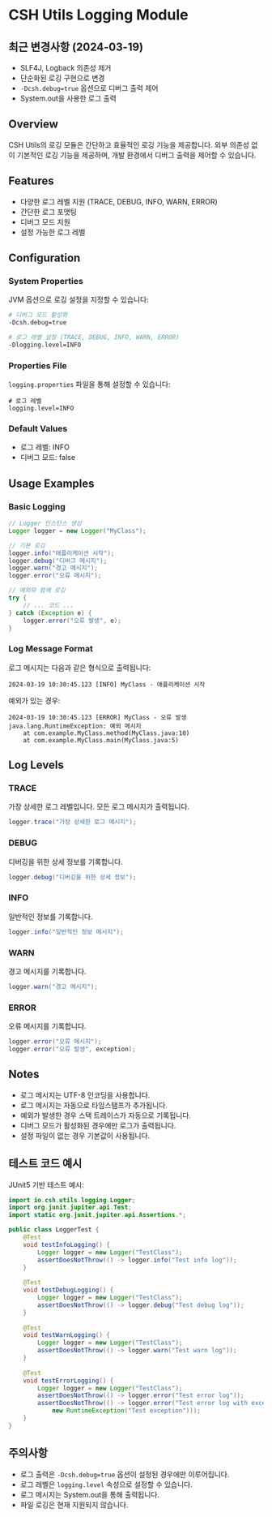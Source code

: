 # CSH Utils Logging Module

## 최근 변경사항 (2024-03-19)
- SLF4J, Logback 의존성 제거
- 단순화된 로깅 구현으로 변경
- `-Dcsh.debug=true` 옵션으로 디버그 출력 제어
- System.out을 사용한 로그 출력

## Overview
CSH Utils의 로깅 모듈은 간단하고 효율적인 로깅 기능을 제공합니다. 외부 의존성 없이 기본적인 로깅 기능을 제공하며, 개발 환경에서 디버그 출력을 제어할 수 있습니다.

## Features
- 다양한 로그 레벨 지원 (TRACE, DEBUG, INFO, WARN, ERROR)
- 간단한 로그 포맷팅
- 디버그 모드 지원
- 설정 가능한 로그 레벨

## Configuration

### System Properties
JVM 옵션으로 로깅 설정을 지정할 수 있습니다:

```bash
# 디버그 모드 활성화
-Dcsh.debug=true

# 로그 레벨 설정 (TRACE, DEBUG, INFO, WARN, ERROR)
-Dlogging.level=INFO
```

### Properties File
`logging.properties` 파일을 통해 설정할 수 있습니다:

```properties
# 로그 레벨
logging.level=INFO
```

### Default Values
- 로그 레벨: INFO
- 디버그 모드: false

## Usage Examples

### Basic Logging
```java
// Logger 인스턴스 생성
Logger logger = new Logger("MyClass");

// 기본 로깅
logger.info("애플리케이션 시작");
logger.debug("디버그 메시지");
logger.warn("경고 메시지");
logger.error("오류 메시지");

// 예외와 함께 로깅
try {
    // ... 코드 ...
} catch (Exception e) {
    logger.error("오류 발생", e);
}
```

### Log Message Format
로그 메시지는 다음과 같은 형식으로 출력됩니다:
```
2024-03-19 10:30:45.123 [INFO] MyClass - 애플리케이션 시작
```

예외가 있는 경우:
```
2024-03-19 10:30:45.123 [ERROR] MyClass - 오류 발생
java.lang.RuntimeException: 예외 메시지
    at com.example.MyClass.method(MyClass.java:10)
    at com.example.MyClass.main(MyClass.java:5)
```

## Log Levels

### TRACE
가장 상세한 로그 레벨입니다. 모든 로그 메시지가 출력됩니다.
```java
logger.trace("가장 상세한 로그 메시지");
```

### DEBUG
디버깅을 위한 상세 정보를 기록합니다.
```java
logger.debug("디버깅을 위한 상세 정보");
```

### INFO
일반적인 정보를 기록합니다.
```java
logger.info("일반적인 정보 메시지");
```

### WARN
경고 메시지를 기록합니다.
```java
logger.warn("경고 메시지");
```

### ERROR
오류 메시지를 기록합니다.
```java
logger.error("오류 메시지");
logger.error("오류 발생", exception);
```

## Notes
- 로그 메시지는 UTF-8 인코딩을 사용합니다.
- 로그 메시지는 자동으로 타임스탬프가 추가됩니다.
- 예외가 발생한 경우 스택 트레이스가 자동으로 기록됩니다.
- 디버그 모드가 활성화된 경우에만 로그가 출력됩니다.
- 설정 파일이 없는 경우 기본값이 사용됩니다.

## 테스트 코드 예시

JUnit5 기반 테스트 예시:
```java
import io.csh.utils.logging.Logger;
import org.junit.jupiter.api.Test;
import static org.junit.jupiter.api.Assertions.*;

public class LoggerTest {
    @Test
    void testInfoLogging() {
        Logger logger = new Logger("TestClass");
        assertDoesNotThrow(() -> logger.info("Test info log"));
    }
    
    @Test
    void testDebugLogging() {
        Logger logger = new Logger("TestClass");
        assertDoesNotThrow(() -> logger.debug("Test debug log"));
    }
    
    @Test
    void testWarnLogging() {
        Logger logger = new Logger("TestClass");
        assertDoesNotThrow(() -> logger.warn("Test warn log"));
    }
    
    @Test
    void testErrorLogging() {
        Logger logger = new Logger("TestClass");
        assertDoesNotThrow(() -> logger.error("Test error log"));
        assertDoesNotThrow(() -> logger.error("Test error log with exception", 
            new RuntimeException("Test exception")));
    }
}
```

## 주의사항
- 로그 출력은 `-Dcsh.debug=true` 옵션이 설정된 경우에만 이루어집니다.
- 로그 레벨은 `logging.level` 속성으로 설정할 수 있습니다.
- 로그 메시지는 System.out을 통해 출력됩니다.
- 파일 로깅은 현재 지원되지 않습니다. 